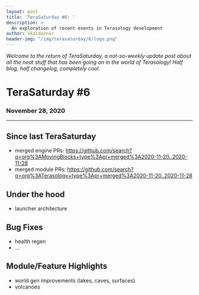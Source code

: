 ```yaml
---
layout: post
title: 'TeraSaturday #6: '
description: >
  An exploration of recent events in Terasology development
author: Skaldarnar
header-img: "/img/terasaturday/6/logo.png"
---
```


_Welcome to the return of TeraSaturday, a not-so-weekly update post about all the neat stuff that has been going on in
the world of Terasology! Half blog, half changelog, completely cool._

# TeraSaturday #6

### November 28, 2020

------------------------

## Since last TeraSaturday

- merged engine PRs: https://github.com/search?q=org%3AMovingBlocks+type%3Apr+merged%3A2020-11-20..2020-11-28
- merged module PRs: https://github.com/search?q=org%3ATerasology+type%3Apr+merged%3A2020-11-20..2020-11-28

## Under the hood

- launcher architecture

## Bug Fixes

- health regen
- ...

## Module/Feature Highlights

- world gen improvements (lakes, caves, surfaces)
- volcanoes

<!-- References -->
[IDEA 2020.1]: https://www.jetbrains.com/idea/download/#section=windows
[engine repository]: https://github.com/MovingBlocks/Terasology
[downloading from GitHub]: https://github.com/MovingBlocks/Terasology/archive/develop.zip
[fetching with git]: https://github.com/MovingBlocks/Terasology.git
[the forums]: http://forum.terasology.org/forum/
[Discord server]: https://discord.gg/terasology